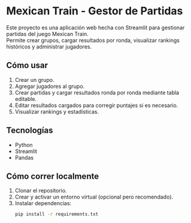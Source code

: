 # Mexican Train - Gestor de Partidas

Este proyecto es una aplicación web hecha con Streamlit para gestionar partidas del juego Mexican Train.  
Permite crear grupos, cargar resultados por ronda, visualizar rankings históricos y administrar jugadores.

## Cómo usar

1. Crear un grupo.  
2. Agregar jugadores al grupo.  
3. Crear partidas y cargar resultados ronda por ronda mediante tabla editable.  
4. Editar resultados cargados para corregir puntajes si es necesario.  
5. Visualizar rankings y estadísticas.

## Tecnologías

- Python  
- Streamlit  
- Pandas

## Cómo correr localmente

1. Clonar el repositorio.  
2. Crear y activar un entorno virtual (opcional pero recomendado).  
3. Instalar dependencias:  
   ```bash
   pip install -r requirements.txt
